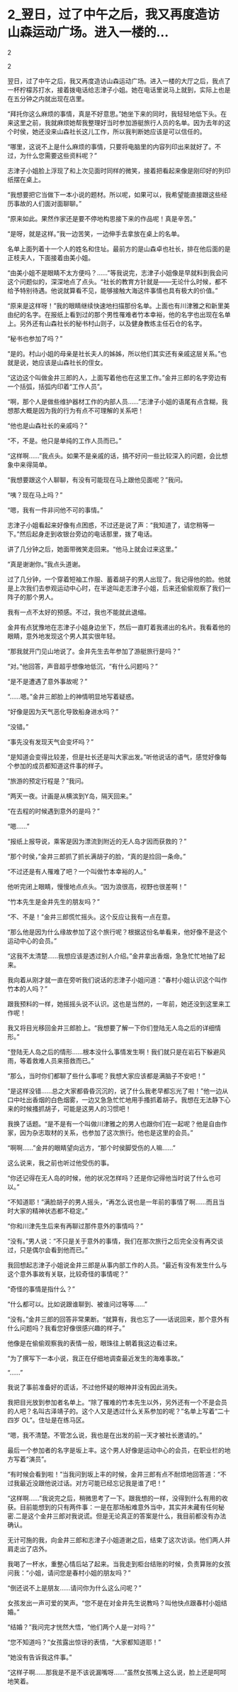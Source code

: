 # 2_翌日，过了中午之后，我又再度造访山森运动广场。进入一楼的...

2

2

翌日，过了中午之后，我又再度造访山森运动广场。进入一楼的大厅之后，我点了一杯柠檬苏打水，接着拨电话给志津子小姐。她在电话里说马上就到，实际上也是在五分钟之内就出现在店里。

“拜托你这么麻烦的事情，真是不好意思。”她坐下来的同时，我轻轻地低下头。在来这里之前，我就麻烦她帮我整理好当时参加游艇旅行人员的名单。因为去年的这个时侯，她还没来山森社长这儿工作，所以我判断她应该是可以信任的。

“哪里，这说不上是什么麻烦的事情，只要将电脑里的内容列印出来就好了。不过，为什么您需要这些资料呢？”

志津子小姐脸上浮现了和上次见面时同样的微笑，接着把看起来像是刚印好的列印纸摆在桌上。

“我想要把它当做下一本小说的题材。所以呢，如果可以，我希望能直接跟这些经历事故的人们面对面聊聊。”

“原来如此。果然作家还是要不停地构思接下来的作品呢！真是辛苦。”

“是呀，就是这样。”我一边苦笑，一边伸手去拿放在桌上的名单。

名单上面列着十一个人的姓名和住址。最前方的是山森卓也社长，排在他后面的是正枝夫人，下面接着由美小姐。

“由美小姐不是眼睛不太方便吗？……”等我说完，志津子小姐像是早就料到我会问这个问题似的，深深地点了点头。“社长的教育方针就是——无论什么时候，都不给予特别待遇。他说就算看不见，能够接触大海这件事情也具有极大的价值。”

“原来是这样呀！”我的眼睛继续快速地扫描那份名单。上面也有川津雅之和新里美由纪的名字。在报纸上看到过的那个男性罹难者竹本幸裕，他的名字也出现在名单上。另外还有山森社长的秘书村山则子，以及健身教练主任石仓的名字。

“秘书也参加了吗？”

“是的。村山小姐的母亲是社长夫人的姊姊，所以他们其实还有亲戚这层关系。”也就是说，她应该是山森社长的侄女。

“这边这个叫做金井三郎的人，上面写着他也在这里工作。”金井三郎的名字旁边有一个括弧，括弧内印着“工作人员”。

“啊，那个人是做些维护器材工作的内部人员……”志津子小姐的语尾有点含糊，我想那大概是因为我的行为有点不可理解的关系吧！

“他也是山森社长的亲戚吗？”

“不，不是。他只是单纯的工作人员而已。”

“这样啊……”我点头。如果不是亲戚的话，搞不好问一些比较深入的问题，会比想象中来得简单。

“我想要跟这个人聊聊，有没有可能现在马上跟他见面呢？”我问。

“咦？现在马上吗？”

“嗯，我有一件非问他不可的事情。”

志津子小姐看起来好像有点困惑，不过还是说了声：“我知道了，请您稍等一下。”然后起身走到收银台旁边的电话那里，拨了电话。

讲了几分钟之后，她面带微笑走回来。“他马上就会过来这里。”

“真是谢谢你。”我点头道谢。

过了几分钟，一个穿着短袖工作服、蓄着胡子的男人出现了。我记得他的脸。他就是上次我们去参观运动中心时，在半途叫走志津子小姐，后来还偷偷观察了我们一阵子的那个男人。

我有一点不太好的预感。不过，我也不能就此退缩。

金井有点犹豫地在志津子小姐身边坐下，然后一直盯着我递出的名片。我看着他的眼睛，意外地发现这个男人其实很年轻。

“那我就开门见山地说了。金井先生去年参加了游艇旅行是吗？”

“对。”他回答，声音超乎想像地低沉，“有什么问题吗？”

“是不是遭遇了意外事故呢？”

“……嗯。”金井三郎脸上的神情明显地写着疑惑。

“好像是因为天气恶化导致船身进水吗？”

“没错。”

“事先没有发现天气会变坏吗？”

“是知道会变得比较差，但是社长还是叫大家出发。”听他说话的语气，感觉好像每个参加的成员都知道这件事的样子。

“旅游的预定行程是？”我问。

“两天一夜。计画是从横滨到Y岛，隔天回来。”

“在去程的时候遇到意外的是吗？”

“嗯……”

“报纸上报导说，乘客是因为漂流到附近的无人岛才因而获救的？”

“那个时侯，”金井三郎抓了抓长满胡子的脸，“真的是捡回一条命。”

“不过还是有人罹难了吧？一个叫做竹本幸裕的人。”

他听完闭上眼睛，慢慢地点点头。“因为浪很高，视野也很差啊！”

“竹本先生是金井先生的朋友吗？”

“不、不是！”金井三郎慌忙摇头。这个反应让我有一点在意。

“那么他是因为什么缘故参加了这个旅行呢？根据这份名单看来，他好像不是这个运动中心的会员。”

“这我不太清楚……我想应该是透过别人介绍。”金井拿出香烟，急急忙忙地抽了起来。

我向着从刚才就一直在旁听我们说话的志津子小姐问道：“春村小姐认识这个叫作竹本的人吗？”

跟我预料的一样，她摇摇头说不认识。这也是当然的，一年前，她还没到这里来工作呢！

我又将目光移回金井三郎脸上。“我想要了解一下你们登陆无人岛之后的详细情形。”

“登陆无人岛之后的情形……根本没什么事情发生啊！我们就只是在岩石下躲避风雨，等着救难人员来搭救而已。”

“那么，当时你们都聊了些什么事呢？我想大家应该都是满脑子不安吧！”

“是这样没错……总之大家都昏昏沉沉的，说了什么我老早都忘光了啦！”他一边从口中吐出香烟的白色烟雾，一边又急急忙忙地用手搔抓着胡子。我想在无法静下心来的时候搔抓胡子，可能是这男人的习惯吧！

我换了话题。“是不是有一个叫做川津雅之的男人也跟你们在一起呢？他是自由作家，因为杂志取材的关系，也参加了这次旅行。他也是这里的会员。”

“啊啊……”金井的眼睛望向远方，“那个时侯脚受伤的人嘛……”

这么说来，我之前也听过他受伤的事。

“你还记得在无人岛的时候，他的状况怎样吗？还是你记得他当时说了什么也可以。”

“不知道耶！”满脸胡子的男人摇头，“再怎么说也是一年前的事情了啊……而且当时大家的精神状态都不稳定。”

“你和川津先生后来有再聊过那件意外的事情吗？”

“没有。”男人说：“不只是关于意外的事情，我们在那次旅行之后完全没有再交谈过，只是偶尔会看到他而已。”

我回想起志津子小姐说金井三郎是从事内部工作的人员。“最近有没有发生什么与这个意外事故有关联，比较奇怪的事情呢？”

“奇怪的事情是指什么？”

“什么都可以。比如说跟谁聊到、被谁问过等等……”

“没有。”金井三郎的回答非常果断。“就算有，我也忘了——话说回来，那个意外有什么问题吗？我看您好像很感兴趣的样子。”

他像是在偷偷观察我的表情一般，眼珠往上朝着我这边看过来。

“为了撰写下一本小说，我正在仔细地调查最近发生的海难事故。”

“……”

我说了事前准备好的谎话，不过他怀疑的眼神并没有因此消失。

我把目光放到参加者名单上。“除了罹难的竹本先生以外，另外还有一个不是会员的人吧？名叫古泽靖子的。这个人又是透过什么关系参加的呢？”名单上写着“二十四岁 OL”。住址是在练马区。

“嗯，我不清楚。不管怎么说，我也是在出发的前一天才被社长邀请的。”

最后一个参加者的名字是坂上丰。这个男人好像是运动中心的会员，在职业栏的地方写着“演员”。

“有时候会看到啦！”当我问到坂上丰的时候，金井三郎有点不耐烦地回答道：“不过我最近没跟他说过话。对方可能已经忘记我是谁了吧！”

“这样啊……”我说完之后，稍微思考了一下。跟我想的一样，没得到什么有用的收获。目前能想到的只有两件事：一是在那场船难意外当中，其实并未藏有任何秘密.二是这个金井三郎对我说谎。但是无论真正的答案是什么，我目前都没有办法确认。

无计可施的我，向金井三郎和志津子小姐道谢之后，结束了这次访谈。他们两人并肩走出了店外。

我喝了一杯水，重整心情后站了起来。当我走到柜台结账的时候，负责算账的女孩问我：“小姐，请问您是春村小姐的朋友吗？”

“倒还说不上是朋友……请问你为什么这么问呢？”

女孩发出一声可爱的笑声。“您不是在对金井先生说教吗？叫他快点跟春村小姐结婚。”

“结婚？”我问完才恍然大悟，“他们两个人是一对吗？”

“您不知道吗？”女孩露出惊讶的表情，“大家都知道耶！”

“她没有告诉我这件事。”

“这样子啊……那我是不是不该说漏嘴呀……”虽然女孩嘴上这么说，脸上还是呵呵地笑着。
